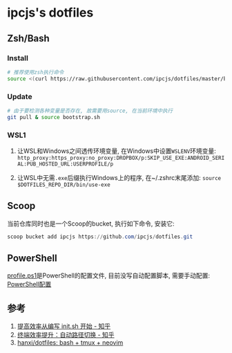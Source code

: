 # ipcjs's dotfiles

## Zsh/Bash

### Install

```sh
# 推荐使用zsh执行命令
source <(curl https://raw.githubusercontent.com/ipcjs/dotfiles/master/bootstrap.sh)
```

### Update

```sh
# 由于要检测各种变量是否存在, 故需要用source, 在当前环境中执行
git pull & source bootstrap.sh
```

### WSL1

1. 让WSL和Windows之间透传环境变量, 在Windows中设置`WSLENV`环境变量: `http_proxy:https_proxy:no_proxy:DROPBOX/p:SKIP_USE_EXE:ANDROID_SERIAL:PUB_HOSTED_URL:USERPROFILE/p`

2. 让WSL中无需`.exe`后缀执行Windows上的程序, 在~/.zshrc末尾添加: `source $DOTFILES_REPO_DIR/bin/use-exe`

## Scoop

当前仓库同时也是一个Scoop的bucket, 执行如下命令, 安装它:

```powershell
scoop bucket add ipcjs https://github.com/ipcjs/dotfiles.git
```

## PowerShell

[profile.ps1](pwsh/profile.ps1)是PowerShell的配置文件, 目前没写自动配置脚本, 需要手动配置: [PowerShell配置](https://www.evernote.com/l/AJSPPklXStNG6ZYG9jKKAbZffYUBsgdvT88/)

## 参考

1. [提高效率从编写 init.sh 开始 - 知乎](https://zhuanlan.zhihu.com/p/50080614)
2. [终端效率提升：自动路径切换 - 知乎](https://zhuanlan.zhihu.com/p/50548459)
3. [hanxi/dotfiles: bash + tmux + neovim](https://github.com/hanxi/dotfiles)
